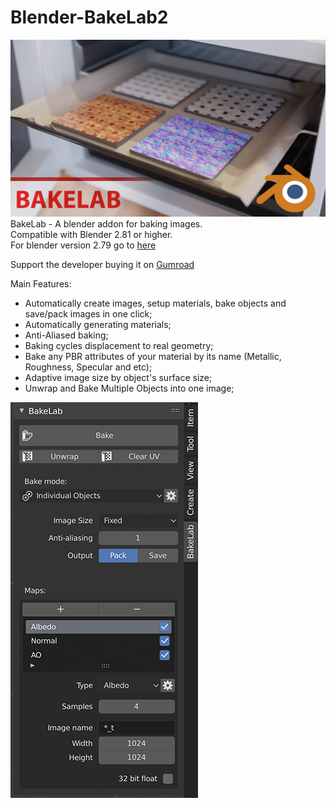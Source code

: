 # Blender-BakeLab2
![Thumbnail](bakelab_thumbnail_text_logo_small.jpg)
BakeLab - A blender addon for baking images.<br>
Compatible with Blender 2.81 or higher.<br>
For blender version 2.79 go to [here](https://github.com/Shahzod114/Bakelab-Blender-addon)

Support the developer buying it on [Gumroad](https://gum.co/Yvjci)

Main Features:
* Automatically create images, setup materials, bake objects and save/pack images in one click;
* Automatically generating materials;
* Anti-Aliased baking;
* Baking cycles displacement to real geometry;
* Bake any PBR attributes of your material by its name (Metallic, Roughness, Specular and etc);
* Adaptive image size by object's surface size;
* Unwrap and Bake Multiple Objects into one image;

![Screen](bakelab_screen.png)

